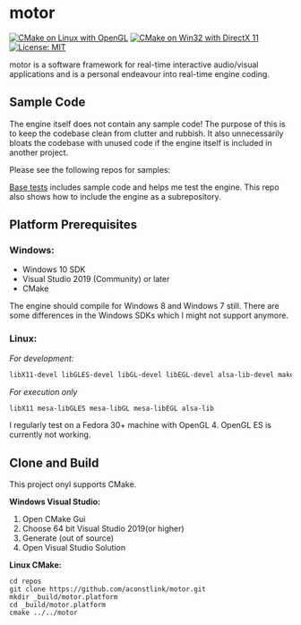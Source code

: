 # motor

[![CMake on Linux with OpenGL](https://github.com/aconstlink/motor/actions/workflows/cmake-lin-gcc-gl.yml/badge.svg)](https://github.com/aconstlink/motor/actions/workflows/cmake-lin-gcc-gl.yml)
[![CMake on Win32 with DirectX 11](https://github.com/aconstlink/motor/actions/workflows/cmake-win32-dx11.yml/badge.svg)](https://github.com/aconstlink/motor/actions/workflows/cmake-win32-dx11.yml)
[![License: MIT](https://img.shields.io/badge/License-MIT-yellow.svg)](https://opensource.org/licenses/MIT)

motor is a software framework for real-time interactive audio/visual applications and is a personal endeavour into real-time engine coding. 

## Sample Code

The engine itself does not contain any sample code! The purpose of this is to keep the codebase clean from clutter and rubbish. It also unnecessarily bloats the codebase with unused code if the engine itself is included in another project.

Please see the following repos for samples:

[Base tests](https://github.com/aconstlink/motor_suites) includes sample code and helps me test the engine. This repo also shows how to include the engine as a subrepository.

## Platform Prerequisites

### Windows:
 - Windows 10 SDK
 - Visual Studio 2019 (Community) or later
 - CMake
 
 The engine should compile for Windows 8 and Windows 7 still. There are some differences in the Windows SDKs which I might not support anymore.

### Linux:

*For development:*
```bash
libX11-devel libGLES-devel libGL-devel libEGL-devel alsa-lib-devel make cmake gcc gcc-c++
```
*For execution only*
```bash
libX11 mesa-libGLES mesa-libGL mesa-libEGL alsa-lib
```

I regularly test on a Fedora 30+ machine with OpenGL 4. OpenGL ES is currently not working.


## Clone and Build

This project onyl supports CMake.

**Windows Visual Studio:**  
1. Open CMake Gui
2. Choose 64 bit Visual Studio 2019(or higher)
3. Generate (out of source)
4. Open Visual Studio Solution
   
**Linux CMake:**  
```
cd repos
git clone https://github.com/aconstlink/motor.git
mkdir _build/motor.platform
cd _build/motor.platform
cmake ../../motor
```


